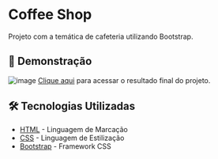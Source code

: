 # Coffee Shop

Projeto com a temática de cafeteria utilizando Bootstrap.

## 🚀 Demonstração

![image](assets/images/final-project-desktop.png)
[Clique aqui](https://coffe-shop-lyart.vercel.app/) para acessar o resultado final do projeto.

## 🛠️ Tecnologias Utilizadas

* [HTML](https://www.w3.org/html/) - Linguagem de Marcação
* [CSS](https://www.w3.org/Style/CSS/) - Linguagem de Estilização
* [Bootstrap](https://getbootstrap.com/) - Framework CSS